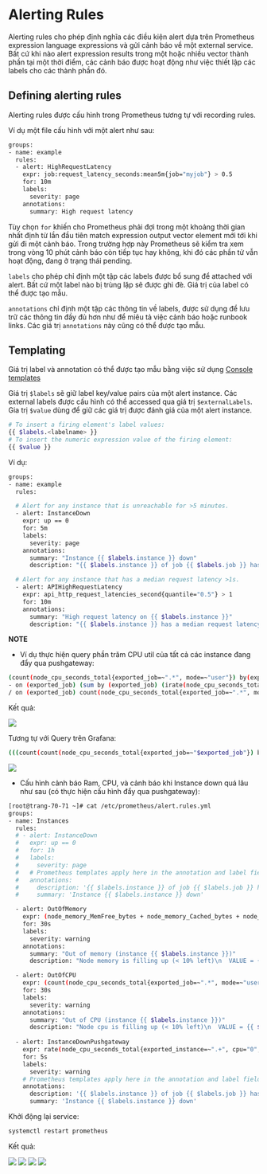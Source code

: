 # Alerting Rules

Alerting rules cho phép định nghĩa các điều kiện alert dựa trên Prometheus expression language expressions và gửi cảnh báo về một external service. Bất cứ khi nào alert expression results trong một hoặc nhiều vector thành phần tại một thời điểm, các cảnh báo được hoạt động như việc thiết lập các labels cho các thành phần đó.

## Defining alerting rules

Alerting rules được cấu hình trong Prometheus tương tự với recording rules.

Ví dụ một file cấu hình với một alert như sau:

```sh
groups:
- name: example
  rules:
  - alert: HighRequestLatency
    expr: job:request_latency_seconds:mean5m{job="myjob"} > 0.5
    for: 10m
    labels:
      severity: page
    annotations:
      summary: High request latency
```

Tùy chọn `for` khiến cho Prometheus phải đợi trong một khoảng thời gian nhất định từ lần đầu tiên match expression output vector element mới tới khi gửi đi một cảnh báo. Trong trường hợp này Prometheus sẽ kiểm tra xem trong vòng 10 phút cảnh báo còn tiếp tục hay không, khi đó các phần tử vẫn hoạt động, đang ở trạng thái pending.

`labels` cho phép chỉ định một tập các labels được bổ sung để attached với alert. Bất cứ một label nào bị trùng lặp sẽ được ghi đè. Giá trị của label có thể được tạo mẫu.

`annotations` chỉ định một tập các thông tin về labels, được sử dụng để lưu trữ các thông tin đầy đủ hơn như để miêu tả việc cảnh báo hoặc runbook links. Các giá trị `annotations` này cũng có thể được tạo mẫu.

## Templating

Giá trị label và annotation có thể được tạo mẫu bằng việc sử dụng [Console templates](https://prometheus.io/docs/visualization/consoles/)

Giá trị `$labels` sẽ giữ label key/value pairs của một alert instance. Các external labels được cấu hình có thể accessed qua giá trị `$externalLabels`. Gia trị `$value` dùng để giữ các giá trị được đánh giá của một alert instance.

```sh
# To insert a firing element's label values:
{{ $labels.<labelname> }}
# To insert the numeric expression value of the firing element:
{{ $value }}
```

Ví dụ:

```sh
groups:
- name: example
  rules:

  # Alert for any instance that is unreachable for >5 minutes.
  - alert: InstanceDown
    expr: up == 0
    for: 5m
    labels:
      severity: page
    annotations:
      summary: "Instance {{ $labels.instance }} down"
      description: "{{ $labels.instance }} of job {{ $labels.job }} has been down for more than 5 minutes."

  # Alert for any instance that has a median request latency >1s.
  - alert: APIHighRequestLatency
    expr: api_http_request_latencies_second{quantile="0.5"} > 1
    for: 10m
    annotations:
      summary: "High request latency on {{ $labels.instance }}"
      description: "{{ $labels.instance }} has a median request latency above 1s (current value: {{ $value }}s)"
```


**NOTE**

* Ví dụ thực hiện query phần trăm CPU util của tất cả các instance đang đẩy qua pushgateway:

```sh
(count(node_cpu_seconds_total{exported_job=~".*", mode=~"user"}) by(exported_job) 
- on (exported_job) (sum by (exported_job) (irate(node_cpu_seconds_total{mode='idle',exported_job=~".+"}[5m])))) * 100 
/ on (exported_job) count(node_cpu_seconds_total{exported_job=~".*", mode=~"user"}) by(exported_job)
```

Kết quả:

<img src="../img/33.png">

Tương tự với Query trên Grafana: 

```sh
(((count(count(node_cpu_seconds_total{exported_job=~"$exported_job"}) by (cpu))) - avg(sum by (mode)(irate(node_cpu_seconds_total{mode='idle',exported_job=~"$exported_job"}[5m])))) * 100) / count(count(node_cpu_seconds_total{exported_job=~"$exported_job"}) by (cpu))
```

<img src="../img/34.png">

* Cấu hình cảnh báo Ram, CPU, và cảnh báo khi Instance down quá lâu như sau (có thực hiện cấu hình đẩy qua pushgateway):

```sh
[root@trang-70-71 ~]# cat /etc/prometheus/alert.rules.yml
groups:
- name: Instances
  rules:
  # - alert: InstanceDown
  #   expr: up == 0
  #   for: 1h
  #   labels:
  #     severity: page
  #   # Prometheus templates apply here in the annotation and label fields of the alert.
  #   annotations:
  #     description: '{{ $labels.instance }} of job {{ $labels.job }} has been down for more than 5s.'
  #     summary: 'Instance {{ $labels.instance }} down'

  - alert: OutOfMemory
    expr: (node_memory_MemFree_bytes + node_memory_Cached_bytes + node_memory_Buffers_bytes) / node_memory_MemTotal_bytes * 100 < 10
    for: 30s
    labels:
      severity: warning
    annotations:
      summary: "Out of memory (instance {{ $labels.instance }})"
      description: "Node memory is filling up (< 10% left)\n  VALUE = {{ $value }}\n  LABELS: {{ $labels }}"

  - alert: OutOfCPU
    expr: (count(node_cpu_seconds_total{exported_job=~".*", mode=~"user"}) by(exported_job) - on (exported_job) (sum by (exported_job) (irate(node_cpu_seconds_total{mode='idle',exported_job=~".+"}[5m])))) * 100 / on (exported_job) count(node_cpu_seconds_total{exported_job=~".*", mode=~"user"}) by(exported_job) > 5
    for: 30s
    labels:
      severity: warning
    annotations:
      summary: "Out of CPU (instance {{ $labels.instance }})"
      description: "Node cpu is filling up (< 10% left)\n  VALUE = {{ $value }}\n  LABELS: {{ $labels }}"
  
  - alert: InstanceDownPushgateway
    expr: rate(node_cpu_seconds_total{exported_instance=~".+", cpu="0", mode="user"}[5m]) == 0
    for: 5s
    labels:
      severity: warning
    # Prometheus templates apply here in the annotation and label fields of the alert.
    annotations:
      description: '{{ $labels.instance }} of job {{ $labels.job }} has been down for more than 5s.'
      summary: 'Instance {{ $labels.instance }} down'
```

Khởi động lại service:

```sh
systemctl restart prometheus
```

Kết quả:

<img src="../img/35.png">

<img src="../img/36.png">

<img src="../img/37.png">

<img src="../img/38.png">


